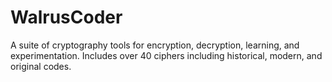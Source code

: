 # WalrusCoder
A suite of cryptography tools for encryption, decryption, learning, and experimentation. Includes over 40 ciphers including historical, modern, and original codes.
